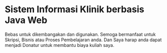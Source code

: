 # Sistem Informasi Klinik berbasis Java Web
Bebas untuk dikembangakan dan digunakan. Semoga bermanfaat untuk Skripsi, Bisnis atau Proses Pembelajaran anda. Dan Saya harap anda dapat menjadi Donatur untuk membantu biaya kuliah saya.
